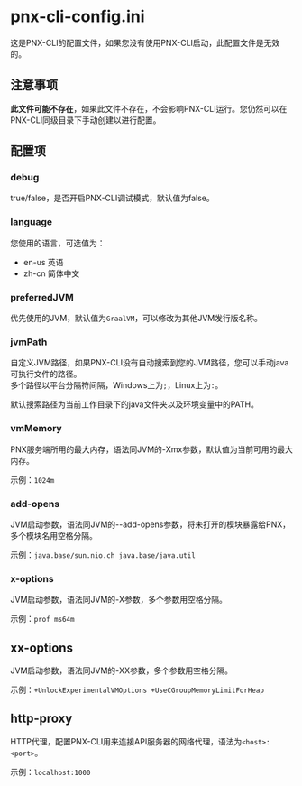 # pnx-cli-config.ini  

这是PNX-CLI的配置文件，如果您没有使用PNX-CLI启动，此配置文件是无效的。  

## 注意事项  

**此文件可能不存在**，如果此文件不存在，不会影响PNX-CLI运行。您仍然可以在PNX-CLI同级目录下手动创建以进行配置。  

## 配置项  

### debug  

true/false，是否开启PNX-CLI调试模式，默认值为false。  

### language  

您使用的语言，可选值为：  

- en-us 英语
- zh-cn 简体中文

### preferredJVM  

优先使用的JVM，默认值为`GraalVM`，可以修改为其他JVM发行版名称。  

### jvmPath  

自定义JVM路径，如果PNX-CLI没有自动搜索到您的JVM路径，您可以手动java可执行文件的路径。  
多个路径以平台分隔符间隔，Windows上为`;`，Linux上为`:`。  

默认搜索路径为当前工作目录下的java文件夹以及环境变量中的PATH。  

### vmMemory  

PNX服务端所用的最大内存，语法同JVM的-Xmx参数，默认值为当前可用的最大内存。  

示例：`1024m`

### add-opens  

JVM启动参数，语法同JVM的--add-opens参数，将未打开的模块暴露给PNX，多个模块名用空格分隔。  

示例：`java.base/sun.nio.ch java.base/java.util`  

### x-options  

JVM启动参数，语法同JVM的-X参数，多个参数用空格分隔。  

示例：`prof ms64m`  

## xx-options  

JVM启动参数，语法同JVM的-XX参数，多个参数用空格分隔。  

示例：`+UnlockExperimentalVMOptions +UseCGroupMemoryLimitForHeap`  

## http-proxy  

HTTP代理，配置PNX-CLI用来连接API服务器的网络代理，语法为`<host>:<port>`。  

示例：`localhost:1000`
